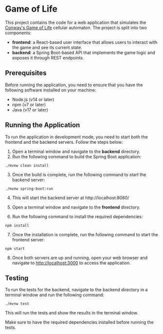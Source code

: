 # Game of Life

This project contains the code for a web application that simulates the [Conway's Game of Life](https://en.wikipedia.org/wiki/Conway%27s_Game_of_Life) cellular automaton. The project is split into two components:

- **frontend**: a React-based user interface that allows users to interact with the game and see its current state.
- **backend**: a Spring Boot-based API that implements the game logic and exposes it through REST endpoints.

## Prerequisites

Before running the application, you need to ensure that you have the following software installed on your machine:

- Node.js (v14 or later)
- npm (v7 or later)
- Java (v17 or later)

## Running the Application

To run the application in development mode, you need to start both the frontend and the backend servers. Follow the steps below:

1. Open a terminal window and navigate to the **backend** directory.
2. Run the following command to build the Spring Boot application:

```
./mvnw clean install
```

3. Once the build is complete, run the following command to start the backend server:

```
./mvnw spring-boot:run
```

4. This will start the backend server at http://localhost:8080/

5. Open a terminal window and navigate to the **frontend** directory.
6. Run the following command to install the required dependencies:

```
npm install
```

7. Once the installation is complete, run the following command to start the frontend server:

```
npm start
```

8. Once both servers are up and running, open your web browser and navigate to [http://localhost:3000](http://localhost:3000) to access the application.

## Testing

To run the tests for the backend, navigate to the backend directory in a terminal window and run the following command:

    ./mvnw test

This will run the tests and show the results in the terminal window.

Make sure to have the required dependencies installed before running the tests.
